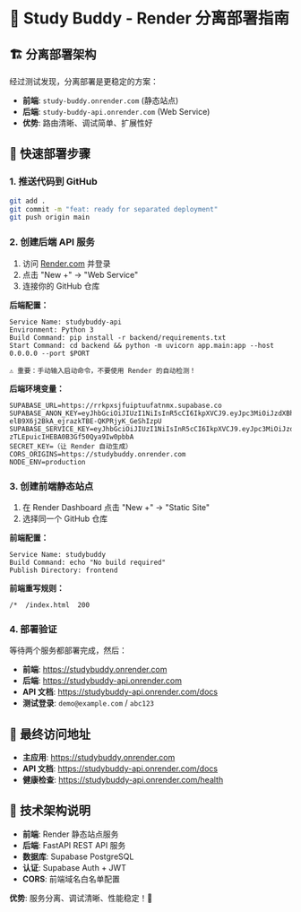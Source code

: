 # 🚀 Study Buddy - Render 分离部署指南

## 🏗️ 分离部署架构
经过测试发现，分离部署是更稳定的方案：
- **前端**: `study-buddy.onrender.com` (静态站点)  
- **后端**: `study-buddy-api.onrender.com` (Web Service)
- **优势**: 路由清晰、调试简单、扩展性好

## 📝 快速部署步骤

### 1. 推送代码到 GitHub
```bash
git add .
git commit -m "feat: ready for separated deployment"
git push origin main
```

### 2. 创建后端 API 服务
1. 访问 [Render.com](https://render.com) 并登录
2. 点击 "New +" → "Web Service"
3. 连接你的 GitHub 仓库

**后端配置：**
```
Service Name: studybuddy-api
Environment: Python 3
Build Command: pip install -r backend/requirements.txt
Start Command: cd backend && python -m uvicorn app.main:app --host 0.0.0.0 --port $PORT

⚠️ 重要：手动输入启动命令，不要使用 Render 的自动检测！
```

**后端环境变量：**
```
SUPABASE_URL=https://rrkpxsjfuiptuufatnmx.supabase.co
SUPABASE_ANON_KEY=eyJhbGciOiJIUzI1NiIsInR5cCI6IkpXVCJ9.eyJpc3MiOiJzdXBhYmFzZSIsInJlZiI6InJya3B4c2pmdWlwdHV1ZmF0bm14Iiwicm9sZSI6ImFub24iLCJpYXQiOjE3NTYwNDUzMjAsImV4cCI6MjA3MTYyMTMyMH0.x5TP-elB9X6j2BkA_ejrazkTBE-QKPRjyK_GeShIzpU
SUPABASE_SERVICE_KEY=eyJhbGciOiJIUzI1NiIsInR5cCI6IkpXVCJ9.eyJpc3MiOiJzdXBhYmFzZSIsInJlZiI6InJya3B4c2pmdWlwdHV1ZmF0bm14Iiwicm9sZSI6InNlcnZpY2Vfcm9sZSIsImlhdCI6MTc1NjA0NTMyMCwiZXhwIjoyMDcxNjIxMzIwfQ.ysbr7C4Pl8E-zTLEpuicIHEBA0B3Gf50Qya9Iw0pbbA
SECRET_KEY=（让 Render 自动生成）
CORS_ORIGINS=https://studybuddy.onrender.com
NODE_ENV=production
```

### 3. 创建前端静态站点
1. 在 Render Dashboard 点击 "New +" → "Static Site"
2. 选择同一个 GitHub 仓库

**前端配置：**
```
Service Name: studybuddy
Build Command: echo "No build required"
Publish Directory: frontend
```

**前端重写规则：**
```
/*  /index.html  200
```

### 4. 部署验证
等待两个服务都部署完成，然后：
- **前端**: https://studybuddy.onrender.com
- **后端**: https://studybuddy-api.onrender.com
- **API 文档**: https://studybuddy-api.onrender.com/docs
- **测试登录**: `demo@example.com` / `abc123`

## 🎯 最终访问地址
- **主应用**: https://studybuddy.onrender.com  
- **API 文档**: https://studybuddy-api.onrender.com/docs
- **健康检查**: https://studybuddy-api.onrender.com/health

## 🔧 技术架构说明
- **前端**: Render 静态站点服务
- **后端**: FastAPI REST API 服务  
- **数据库**: Supabase PostgreSQL
- **认证**: Supabase Auth + JWT
- **CORS**: 前端域名白名单配置

**优势**: 服务分离、调试清晰、性能稳定！🎉